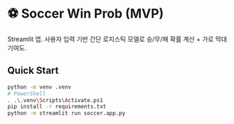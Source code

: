 # ⚽ Soccer Win Prob (MVP)

Streamlit 앱. 사용자 입력 기반 간단 로지스틱 모델로 승/무/패 확률 계산 + 가로 막대 기여도.

## Quick Start
```bash
python -m venv .venv
# PowerShell
. .\.venv\Scripts\Activate.ps1
pip install -r requirements.txt
python -m streamlit run soccer.app.py
